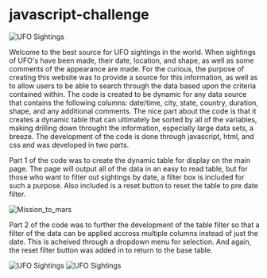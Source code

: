 # javascript-challenge
![UFO Sightings](https://github.com/dborowski16/javascript-challenge/blob/master/UFO_level1/static/images/level1_1.png)

Welcome to the best source for UFO sightings in the world.  When sightings of UFO's have been made, their date, location, and shape, as well as some comments of the appearance are made.  For the curious, the purpose of creating this website was to provide a source for this information, as well as to allow users to be able to search through the data based upon the criteria contained within.  The code is created to be dynamic for any data source that contains the following columns: date/time, city, state, country, duration, shape, and any additional comments.  The nice part about the code is that it creates a dynamic table that can ultimately be sorted by all of the variables, making drilling down throught the information, especially large data sets, a breeze.  The development of the code is done through javascript, html, and css and was developed in two parts.

Part 1 of the code was to create the dynamic table for display on the main page.  The page will output all of the data in an easy to read table, but for those who want to filter out sightings by date, a filter box is included for such a purpose. Also included is a reset button to reset the table to pre date filter.

![Mission_to_mars](https://github.com/dborowski16/javascript-challenge/blob/master/UFO_level1/static/images/level1_2.png)

Part 2 of the code was to further the development of the table filter so that a filter of the data can be applied accross multiple columns instead of just the date.  This is acheived through a dropdown menu for selection.  And again, the reset filter button was added in to return to the base table.

![UFO Sightings](https://github.com/dborowski16/javascript-challenge/blob/master/UFO_level1/static/images/level2_1.png)
![UFO Sightings](https://github.com/dborowski16/javascript-challenge/blob/master/UFO_level1/static/images/level1_1.png)
